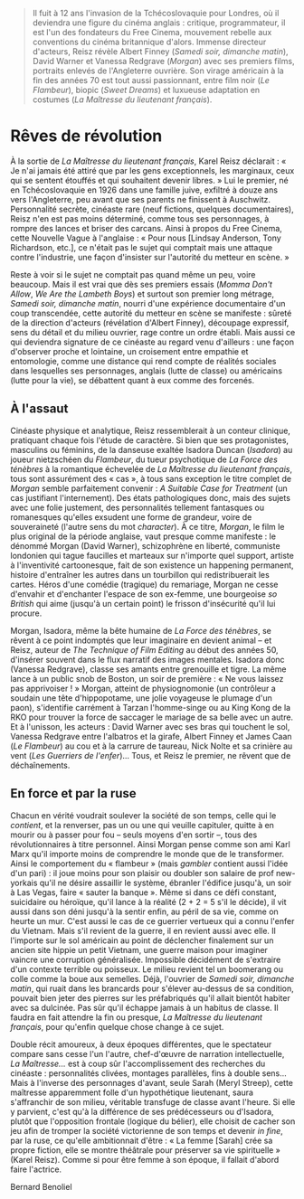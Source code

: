 > Il fuit à 12 ans l'invasion de la Tchécoslovaquie pour Londres, où il deviendra une figure du cinéma anglais : critique, programmateur, il est l'un des fondateurs du Free Cinema, mouvement rebelle aux conventions du cinéma britannique d'alors. Immense directeur d'acteurs, Reisz révèle Albert Finney (_Samedi soir, dimanche matin_), David Warner et Vanessa Redgrave (_Morgan_) avec ses premiers films, portraits enlevés de l'Angleterre ouvrière. Son virage américain à la fin des années 70 est tout aussi passionnant, entre film noir (_Le Flambeur_), biopic (_Sweet Dreams_) et luxueuse adaptation en costumes (_La Maîtresse du lieutenant français_).

# Rêves de révolution

À la sortie de _La Maîtresse du lieutenant français_, Karel Reisz déclarait : « Je n'ai jamais été attiré que par les gens exceptionnels, les marginaux, ceux qui se sentent étouffés et qui souhaitent devenir libres. » Lui le premier, né en Tchécoslovaquie en 1926 dans une famille juive, exfiltré à douze ans vers l'Angleterre, peu avant que ses parents ne finissent à Auschwitz. Personnalité secrète, cinéaste rare (neuf fictions, quelques documentaires), Reisz n'en est pas moins déterminé, comme tous ses personnages, à rompre des lances et briser des carcans. Ainsi à propos du Free Cinema, cette Nouvelle Vague à l'anglaise : « Pour nous [Lindsay Anderson, Tony Richardson, etc.], ce n'était pas le sujet qui comptait mais une attaque contre l'industrie, une façon d'insister sur l'autorité du metteur en scène. »

Reste à voir si le sujet ne comptait pas quand même un peu, voire beaucoup. Mais il est vrai que dès ses premiers essais (_Momma Don't Allow_, _We Are the Lambeth Boys_) et surtout son premier long métrage, _Samedi soir, dimanche matin_, nourri d'une expérience documentaire d'un coup transcendée, cette autorité du metteur en scène se manifeste : sûreté de la direction d'acteurs (révélation d'Albert Finney), découpage expressif, sens du détail et du milieu ouvrier, rage contre un ordre établi. Mais aussi ce qui deviendra signature de ce cinéaste au regard venu d'ailleurs : une façon d'observer proche et lointaine, un croisement entre empathie et entomologie, comme une distance qui rend compte de réalités sociales dans lesquelles ses personnages, anglais (lutte de classe) ou américains (lutte pour la vie), se débattent quant à eux comme des forcenés.

## À l'assaut

Cinéaste physique et analytique, Reisz ressemblerait à un conteur clinique, pratiquant chaque fois l'étude de caractère. Si bien que ses protagonistes, masculins ou féminins, de la danseuse exaltée Isadora Duncan (_Isadora_) au joueur nietzschéen du _Flambeur_, du tueur psychotique de _La Force des ténèbres_ à la romantique échevelée de _La Maîtresse du lieutenant français_, tous sont assurément des « cas », à tous sans exception le titre complet de _Morgan_ semble parfaitement convenir : _A Suitable Case for Treatment_ (un cas justifiant l'internement). Des états pathologiques donc, mais des sujets avec une folie justement, des personnalités tellement fantasques ou romanesques qu'elles exsudent une forme de grandeur, voire de souveraineté (l'autre sens du mot _character_). À ce titre, _Morgan_, le film le plus original de la période anglaise, vaut presque comme manifeste : le dénommé Morgan (David Warner), schizophrène en liberté, communiste londonien qui tague faucilles et marteaux sur n'importe quel support, artiste à l'inventivité cartoonesque, fait de son existence un happening permanent, histoire d'entraîner les autres dans un tourbillon qui redistribuerait les cartes. Héros d'une comédie (tragique) du remariage, Morgan ne cesse d'envahir et d'enchanter l'espace de son ex-femme, une bourgeoise _so British_ qui aime (jusqu'à un certain point) le frisson d'insécurité qu'il lui procure.

Morgan, Isadora, même la bête humaine de _La Force des ténèbres_, se rêvent à ce point indomptés que leur imaginaire en devient animal – et Reisz, auteur de _The Technique of Film Editing_ au début des années 50, d'insérer souvent dans le flux narratif des images mentales. Isadora donc (Vanessa Redgrave), classe ses amants entre grenouille et tigre. La même lance à un public snob de Boston, un soir de première : « Ne vous laissez pas apprivoiser ! » Morgan, atteint de physiognomonie (un contrôleur a soudain une tête d'hippopotame, une jolie voyageuse le plumage d'un paon), s'identifie carrément à Tarzan l'homme-singe ou au King Kong de la RKO pour trouver la force de saccager le mariage de sa belle avec un autre. Et à l'unisson, les acteurs : David Warner avec ses bras qui touchent le sol, Vanessa Redgrave entre l'albatros et la girafe, Albert Finney et James Caan (_Le Flambeur_) au cou et à la carrure de taureau, Nick Nolte et sa crinière au vent (_Les Guerriers de l'enfer_)... Tous, et Reisz le premier, ne rêvent que de déchaînements.

## En force et par la ruse

Chacun en vérité voudrait soulever la société de son temps, celle qui le _contient_, et la renverser, pas un ou une qui veuille capituler, quitte à en mourir ou à passer pour fou – seuls moyens d'en sortir –, tous des révolutionnaires à titre personnel. Ainsi Morgan pense comme son ami Karl Marx qu'il importe moins de comprendre le monde que de le transformer. Ainsi le comportement du « flambeur » (mais _gambler_ contient aussi l'idée d'un pari) : il joue moins pour son plaisir ou doubler son salaire de prof new-yorkais qu'il ne désire assaillir le système, ébranler l'édifice jusqu'à, un soir à Las Vegas, faire « sauter la banque ». Même si dans ce défi constant, suicidaire ou héroïque, qu'il lance à la réalité (2 + 2 = 5 s'il le décide), il vit aussi dans son déni jusqu'à la sentir enfin, au péril de sa vie, comme on heurte un mur. C'est aussi le cas de ce guerrier vertueux qui a connu l'enfer du Vietnam. Mais s'il revient de la guerre, il en revient aussi avec elle. Il l'importe sur le sol américain au point de déclencher finalement sur un ancien site hippie un petit Vietnam, une guerre maison pour imaginer vaincre une corruption généralisée. Impossible décidément de s'extraire d'un contexte terrible ou poisseux. Le milieu revient tel un boomerang ou colle comme la boue aux semelles. Déjà, l'ouvrier de _Samedi soir, dimanche matin_, qui ruait dans les brancards pour s'élever au-dessus de sa condition, pouvait bien jeter des pierres sur les préfabriqués qu'il allait bientôt habiter avec sa dulcinée. Pas sûr qu'il échappe jamais à un habitus de classe. Il faudra en fait attendre la fin ou presque, _La Maîtresse du lieutenant français_, pour qu'enfin quelque chose change à ce sujet.

Double récit amoureux, à deux époques différentes, que le spectateur compare sans cesse l'un l'autre, chef-d'œuvre de narration intellectuelle, _La Maîtresse..._ est à coup sûr l'accomplissement des recherches du cinéaste : personnalités clivées, montages parallèles, fins à double sens... Mais à l'inverse des personnages d'avant, seule Sarah (Meryl Streep), cette maîtresse apparemment folle d'un hypothétique lieutenant, saura s'affranchir de son milieu, véritable transfuge de classe avant l'heure. Si elle y parvient, c'est qu'à la différence de ses prédécesseurs ou d'Isadora, plutôt que l'opposition frontale (logique du bélier), elle choisit de cacher son jeu afin de tromper la société victorienne de son temps et devenir _in fine_, par la ruse, ce qu'elle ambitionnait d'être : « La femme [Sarah] crée sa propre fiction, elle se montre théâtrale pour préserver sa vie spirituelle » (Karel Reisz). Comme si pour être femme à son époque, il fallait d'abord faire l'actrice.

<div class="author">Bernard Benoliel</div>
